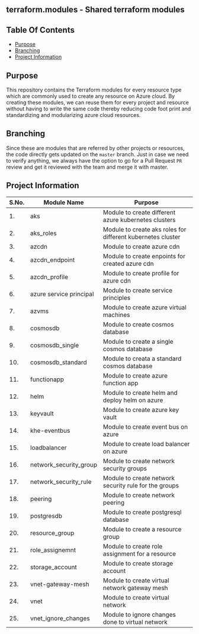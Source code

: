 ## terraform.modules - Shared terraform modules

## Table Of Contents
- [Purpose](#purpose)
- [Branching](#branching)
- [Project Information](#project-information)

## Purpose
This repository contains the Terraform modules for every resource type which are commonly used to create any resource on Azure cloud. By creating these modules, we can reuse them for every project and resource without having to write the same code thereby reducing code foot print and standardizing and modularizing azure cloud resources.

## Branching
Since these are modules that are referred by other projects or resources, the code directly gets updated on the `master` branch. Just in case we need to verify anything, we always have the option to go for a Pull Request `PR` review and get it reviewed with the team and merge it with master.

## Project Information
| S.No. | Module Name | Purpose |
|------|-------------|--------------|
| 1. | aks | Module to create different azure kubernetes clusters |
| 2. | aks_roles | Module to create aks roles for different kubernetes cluster |
| 3. | azcdn | Module to create azure cdn |
| 4. | azcdn_endpoint | Module to create enpoints for created azure cdn |
| 5. | azcdn_profile | Module to create profile for azure cdn |
| 6. | azure service principal | Module to create service principles |
| 7. | azvms | Module to create azure virtual machines |
| 8. | cosmosdb | Module to create cosmos database |
| 9. | cosmosdb_single | Module to create a single cosmos database |
| 10.| cosmosdb_standard | Module to creata a standard cosmos database |
| 11.| functionapp |Module to create azure function app  |
| 12.| helm | Module to create helm and deploy helm on azure |
| 13.| keyvault | Module to create azure key vault |
| 14.| khe-eventbus | Module to create event bus on azure |
| 15.| loadbalancer | Module to create load balancer on azure |
| 16.| network_security_group | Module to create network security groups |
| 17.| network_security_rule | Module to create network security rule for the groups |
| 18.| peering | Module to create network peering |
| 19.| postgresdb | Module to create postgresql database |
| 20.| resource_group | Module to create a resource group |
| 21.| role_assignemnt | Module to create role assignment for a resource |
| 22.| storage_account | Module to create storage account |
| 23.| vnet-gateway-mesh | Module to create virtual network gateway mesh |
| 24.| vnet | Module to create virtual network |
| 25.| vnet_ignore_changes | Module to ignore changes done to virtual network |
